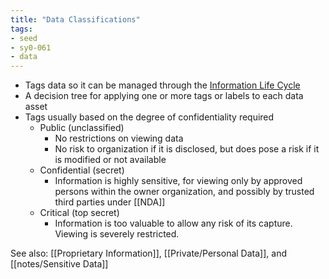 ```yaml
---
title: "Data Classifications"
tags:
- seed
- sy0-061
- data
---
```

 - Tags data so it can be managed through the [Information Life Cycle](notes/Information%20Life%20Cycle%20Management.md) 
 - A decision tree for applying one or more tags or labels to each data asset
 - Tags usually based on the degree of confidentiality required
	 - Public (unclassified)
		 - No restrictions on viewing data
		 - No risk to organization if it is disclosed, but does pose a risk if it is modified or not available
	 - Confidential (secret)
		 - Information is highly sensitive, for viewing only by approved persons within the owner organization, and possibly by trusted third parties under [[NDA]]
	 - Critical (top secret)
		 - Information is too valuable to allow any risk of its capture. Viewing is severely restricted.

See also: [[Proprietary Information]], [[Private/Personal Data]], and [[notes/Sensitive Data]]

